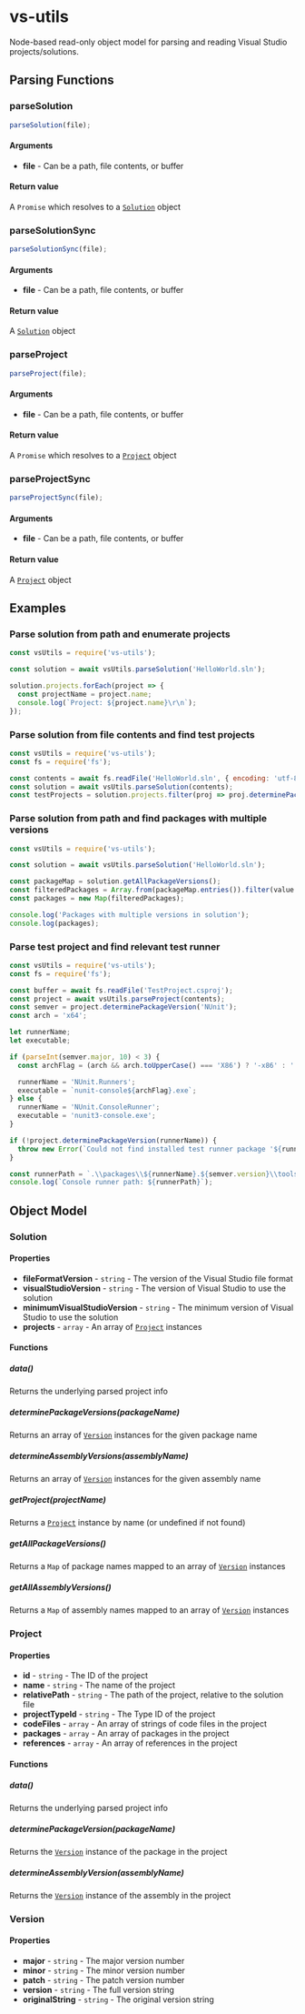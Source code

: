 # vs-utils
Node-based read-only object model for parsing and reading Visual Studio projects/solutions.

## Parsing Functions
### parseSolution
```js
parseSolution(file);
```

#### Arguments
- **file** - Can be a path, file contents, or buffer

#### Return value
A `Promise` which resolves to a [`Solution`](#solution) object


### parseSolutionSync
```js
parseSolutionSync(file);
```

#### Arguments
- **file** - Can be a path, file contents, or buffer

#### Return value
A [`Solution`](#solution) object


### parseProject
```js
parseProject(file);
```

#### Arguments
- **file** - Can be a path, file contents, or buffer

#### Return value
A `Promise` which resolves to a [`Project`](#project) object


### parseProjectSync
```js
parseProjectSync(file);
```

#### Arguments
- **file** - Can be a path, file contents, or buffer

#### Return value
A [`Project`](#project) object



## Examples
### Parse solution from path and enumerate projects
```js
const vsUtils = require('vs-utils');

const solution = await vsUtils.parseSolution('HelloWorld.sln');

solution.projects.forEach(project => {
  const projectName = project.name;
  console.log(`Project: ${project.name}\r\n`);
});
```

### Parse solution from file contents and find test projects
```js
const vsUtils = require('vs-utils');
const fs = require('fs');

const contents = await fs.readFile('HelloWorld.sln', { encoding: 'utf-8' });
const solution = await vsUtils.parseSolution(contents);
const testProjects = solution.projects.filter(proj => proj.determinePackageVersion('NUnit'));
```

### Parse solution from path and find packages with multiple versions
```js
const vsUtils = require('vs-utils');

const solution = await vsUtils.parseSolution('HelloWorld.sln');

const packageMap = solution.getAllPackageVersions();
const filteredPackages = Array.from(packageMap.entries()).filter(value => value[1].length > 1);
const packages = new Map(filteredPackages);

console.log('Packages with multiple versions in solution');
console.log(packages);
```

### Parse test project and find relevant test runner
```js
const vsUtils = require('vs-utils');
const fs = require('fs');

const buffer = await fs.readFile('TestProject.csproj');
const project = await vsUtils.parseProject(contents);
const semver = project.determinePackageVersion('NUnit');
const arch = 'x64';

let runnerName;
let executable;

if (parseInt(semver.major, 10) < 3) {
  const archFlag = (arch && arch.toUpperCase() === 'X86') ? '-x86' : '';

  runnerName = 'NUnit.Runners';
  executable = `nunit-console${archFlag}.exe`;
} else {
  runnerName = 'NUnit.ConsoleRunner';
  executable = 'nunit3-console.exe';
}

if (!project.determinePackageVersion(runnerName)) {
  throw new Error(`Could not find installed test runner package '${runnerName}' of version ${semver} in project '${project.name}'`);
}

const runnerPath = `.\\packages\\${runnerName}.${semver.version}\\tools\\${executable}`;
console.log(`Console runner path: ${runnerPath}`);
```

## Object Model

### Solution
#### Properties

- **fileFormatVersion** - `string` - The version of the Visual Studio file format
- **visualStudioVersion** - `string` - The version of Visual Studio to use the solution
- **minimumVisualStudioVersion** - `string` - The minimum version of Visual Studio to use the solution
- **projects** - `array` - An array of [`Project`](#project) instances

#### Functions

##### data()
Returns the underlying parsed project info
##### determinePackageVersions(packageName)
Returns an array of [`Version`](#version) instances for the given package name
##### determineAssemblyVersions(assemblyName)
Returns an array of [`Version`](#version) instances for the given assembly name
##### getProject(projectName)
Returns a [`Project`](#project) instance by name (or undefined if not found)
##### getAllPackageVersions()
Returns a `Map` of package names mapped to an array of [`Version`](#version) instances
##### getAllAssemblyVersions()
Returns a `Map` of assembly names mapped to an array of [`Version`](#version) instances

### Project
#### Properties

- **id** - `string` - The ID of the project
- **name** - `string` - The name of the project
- **relativePath** - `string` - The path of the project, relative to the solution file
- **projectTypeId** - `string` - The Type ID of the project
- **codeFiles** - `array` - An array of strings of code files in the project
- **packages** - `array` - An array of packages in the project
- **references** - `array` - An array of references in the project

#### Functions

##### data()
Returns the underlying parsed project info
##### determinePackageVersion(packageName)
Returns the [`Version`](#version) instance of the package in the project
##### determineAssemblyVersion(assemblyName)
Returns the [`Version`](#version) instance of the assembly in the project

### Version
#### Properties

- **major** - `string` - The major version number
- **minor** - `string` - The minor version number
- **patch** - `string` - The patch version number
- **version** - `string` - The full version string
- **originalString** - `string` - The original version string